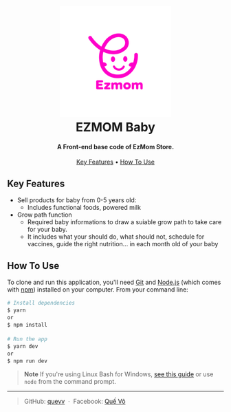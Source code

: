 <h1 align="center">
  <img src="./public/images/ezmom_logo.svg"/>
  <br/>
  EZMOM Baby
  <br/>
  
</h1>

<h4 align="center">A Front-end base code of EzMom Store.</h4>

<p align="center">
  <a href="#key-features">Key Features</a> •
  <a href="#how-to-use">How To Use</a>
</p>

## Key Features

- Sell products for baby from 0-5 years old:
  - Includes functional foods, powered milk
- Grow path function
  - Required baby informations to draw a suiable grow path to take care for your baby.
  - It includes what your should do, what should not, schedule for vaccines, guide the right nutrition... in each month old of your baby

## How To Use

To clone and run this application, you'll need [Git](https://git-scm.com) and [Node.js](https://nodejs.org/en/download/) (which comes with [npm](http://npmjs.com)) installed on your computer. From your command line:

```bash
# Install dependencies
$ yarn
or
$ npm install

# Run the app
$ yarn dev
or
$ npm run dev
```

> **Note**
> If you're using Linux Bash for Windows, [see this guide](https://www.howtogeek.com/261575/how-to-run-graphical-linux-desktop-applications-from-windows-10s-bash-shell/) or use `node` from the command prompt.

---
> GitHub: [quevv](https://github.com/quevv) &nbsp;&middot;&nbsp;
> Facebook: [Quế Võ](https://www.facebook.com/ShinamonVu/)
